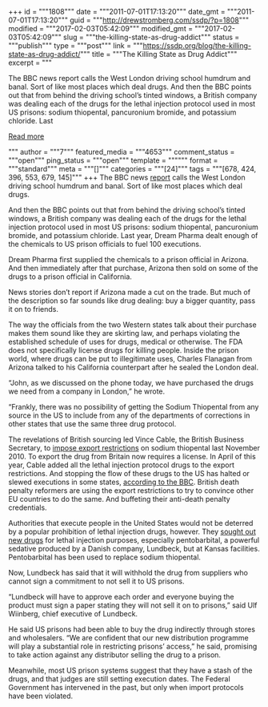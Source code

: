 +++
id = """1808"""
date = """2011-07-01T17:13:20"""
date_gmt = """2011-07-01T17:13:20"""
guid = """http://drewstromberg.com/ssdp/?p=1808"""
modified = """2017-02-03T05:42:09"""
modified_gmt = """2017-02-03T05:42:09"""
slug = """the-killing-state-as-drug-addict"""
status = """publish"""
type = """post"""
link = """https://ssdp.org/blog/the-killing-state-as-drug-addict/"""
title = """The Killing State as Drug Addict"""
excerpt = """<p>The BBC news report calls the West London driving school humdrum and banal. Sort of like most places which deal drugs. And then the BBC points out that from behind the driving school&#8217;s tinted windows, a British company was dealing each of the drugs for the lethal injection protocol used in most US prisons: sodium thiopental, pancuronium bromide, and potassium chloride. Last</p>
<div class="h10"></div>
<p><a class="more-link2 flat" href="https://ssdp.org/blog/the-killing-state-as-drug-addict/">Read more</a></p>
"""
author = """7"""
featured_media = """4653"""
comment_status = """open"""
ping_status = """open"""
template = """"""
format = """standard"""
meta = """[]"""
categories = """[24]"""
tags = """[678, 424, 396, 553, 679, 145]"""
+++
The BBC news <a href="http://news.bbc.co.uk/today/hi/today/newsid_9342000/9342976.stm">report</a> calls the West London driving school humdrum and banal. Sort of like most places which deal drugs.



And then the BBC points out that from behind the driving school&#8217;s tinted windows, a British company was dealing each of the drugs for the lethal injection protocol used in most US prisons: sodium thiopental, pancuronium bromide, and potassium chloride. Last year, Dream Pharma dealt enough of the chemicals to US prison officials to fuel 100 executions.



Dream Pharma first supplied the chemicals to a prison official in Arizona. And then immediately after that purchase, Arizona then sold on some of the drugs to a prison official in California.



News stories don&#8217;t report if Arizona made a cut on the trade. But much of the description so far sounds like drug dealing: buy a bigger quantity, pass it on to friends.



The way the officials from the two Western states talk about their purchase makes them sound like they are skirting law, and perhaps violating the established schedule of uses for drugs, medical or otherwise. The FDA does not specifically license drugs for killing people. Inside the prison world, where drugs can be put to illegitimate uses, Charles Flanagan from Arizona talked to his California counterpart after he sealed the London deal.



&#8220;John, as we discussed on the phone today, we have purchased the drugs we need from a company in London,&#8221; he wrote.



&#8220;Frankly, there was no possibility of getting the Sodium Thiopental from any source in the US to include from any of the departments of corrections in other states that use the same three drug protocol.



The revelations of British sourcing led Vince Cable, the British Business Secretary, to <a href="http://www.bbc.co.uk/news/uk-11865881">impose export restrictions</a> on sodium thiopental last November 2010. To export the drug from Britain now requires a license. In April of this year, Cable added all the lethal injection protocol drugs to the export restrictions. And stopping the flow of these drugs to the US has halted or slewed executions in some states, <a href="http://www.bbc.co.uk/news/world-us-canada-11429231">according to the BBC</a>. British death penalty reformers are using the export restrictions to try to convince other EU countries to do the same. And buffeting their anti-death penalty credentials.



Authorities that execute people in the United States would not be deterred by a popular prohibition of lethal injection drugs, however. They <a href="http://www.guardian.co.uk/world/2011/jul/01/lundbeck-us-pentobarbital-death-row" target="_blank">sought out new drugs</a> for lethal injection purposes, especially pentobarbital, a powerful sedative produced by a Danish company, Lundbeck, but at Kansas facilities. Pentobarbital has been used to replace sodium thiopental.



Now, Lundbeck has said that it will withhold the drug from suppliers who cannot sign a commitment to not sell it to US prisons.



&#8220;Lundbeck will have to approve each order and everyone buying the product must sign a paper stating they will not sell it on to prisons,&#8221; said Ulf Wiinberg, chief executive of Lundbeck.



He said US prisons had been able to buy the drug indirectly through stores and wholesalers. &#8220;We are confident that our new distribution programme will play a substantial role in restricting prisons&#8217; access,&#8221; he said, promising to take action against any distributor selling the drug to a prison.



Meanwhile, most US prison systems suggest that they have a stash of the drugs, and that judges are still setting execution dates. The Federal Government has intervened in the past, but only when import protocols have been violated.
